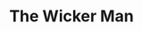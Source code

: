 ---
title: "The Wicker Man"

year: 1973

director: "Robin Hardy"

summary: "A police seargant investigates a missing girl on a remote scottish island, but the locals aren't cooperating as he hoped"

comment: "Christopher Lee liked this so much he considered this his best role and payed the american press tour out of his own pocket"

video: "https://media.giphy.com/media/v1.Y2lkPTc5MGI3NjExeGNtMnZtMGVobzA1Z2kzdTZ3NDk1bXFlbTRoeGZzM2kzNm1tYXU3bCZlcD12MV9pbnRlcm5hbF9naWZfYnlfaWQmY3Q9Zw/xThtadFZBz0xhlaY3S/giphy.mp4"

image: "https://media.giphy.com/media/xThtadFZBz0xhlaY3S/giphy.gif"

imdb: "https://www.imdb.com/title/tt0070917/"

quotes:
  - "Oh lord! Oh Jesus Christ!"
  - "Animals are fine, but their acceptability is limited. A little child is even better, but not nearly as effective as the right kind of adult."
---